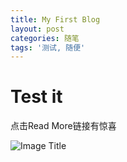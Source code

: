 ```yaml
---
title: My First Blog
layout: post
categories: 随笔
tags: '测试, 随便'
---
```

# Test it
点击Read More链接有惊喜


![Image Title](https://im1.shutterfly.com/ng/services/mediarender/THISLIFE/021007403704/media/52785170929/small/1489565891512/enhance)